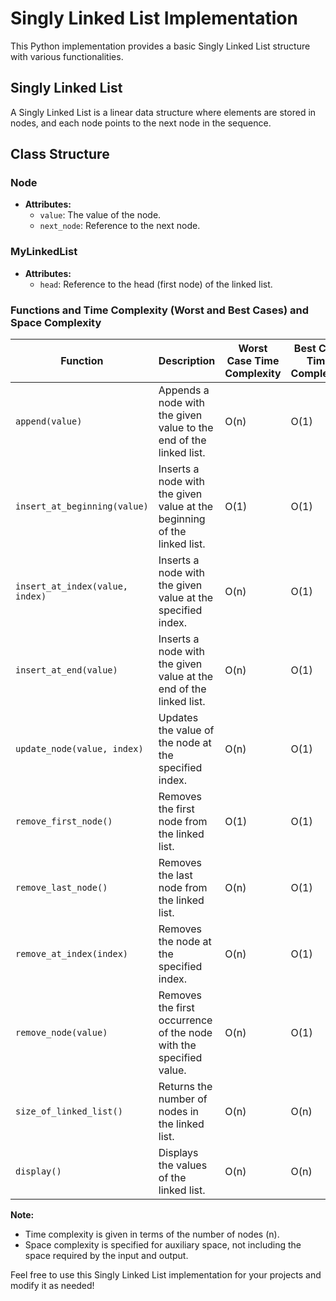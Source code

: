 # Singly Linked List Implementation

This Python implementation provides a basic Singly Linked List structure with various functionalities.

## Singly Linked List

A Singly Linked List is a linear data structure where elements are stored in nodes, and each node points to the next node in the sequence.

## Class Structure

### Node
- **Attributes:**
  - `value`: The value of the node.
  - `next_node`: Reference to the next node.

### MyLinkedList
- **Attributes:**
  - `head`: Reference to the head (first node) of the linked list.

### Functions and Time Complexity (Worst and Best Cases) and Space Complexity

| Function                          | Description                                   | Worst Case Time Complexity | Best Case Time Complexity | Space Complexity (Auxiliary) |
|-----------------------------------|-----------------------------------------------|----------------------------|---------------------------|-------------------------------|
| `append(value)`                   | Appends a node with the given value to the end of the linked list. | O(n)                   | O(1)                      | O(1)                          |
| `insert_at_beginning(value)`      | Inserts a node with the given value at the beginning of the linked list. | O(1)              | O(1)                      | O(1)                          |
| `insert_at_index(value, index)`   | Inserts a node with the given value at the specified index. | O(n)                   | O(1)                      | O(1)                          |
| `insert_at_end(value)`            | Inserts a node with the given value at the end of the linked list. | O(n)                   | O(1)                      | O(1)                          |
| `update_node(value, index)`       | Updates the value of the node at the specified index. | O(n)                   | O(1)                      | O(1)                          |
| `remove_first_node()`             | Removes the first node from the linked list.  | O(1)                       | O(1)                      | O(1)                          |
| `remove_last_node()`              | Removes the last node from the linked list.  | O(n)                        | O(1)                      | O(1)                          |
| `remove_at_index(index)`          | Removes the node at the specified index.  | O(n)                        | O(1)                      | O(1)                          |
| `remove_node(value)`              | Removes the first occurrence of the node with the specified value. | O(n)                | O(1)                      | O(1)                          |
| `size_of_linked_list()`           | Returns the number of nodes in the linked list. | O(n)                      | O(n)                      | O(1)                          |
| `display()`                       | Displays the values of the linked list. | O(n)                       | O(n)                      | O(1)                          |

**Note:**
- Time complexity is given in terms of the number of nodes (n).
- Space complexity is specified for auxiliary space, not including the space required by the input and output.

Feel free to use this Singly Linked List implementation for your projects and modify it as needed!
